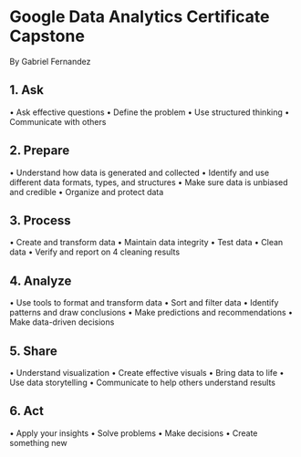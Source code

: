 # Google Data Analytics Certificate Capstone 
By Gabriel Fernandez


## 1. Ask 
• Ask effective questions
• Define the problem
• Use structured thinking
• Communicate with others

## 2. Prepare
• Understand how data is
generated and collected
• Identify and use different data
formats, types, and structures
• Make sure data is unbiased and
credible
• Organize and protect data

## 3. Process 
• Create and transform data 
• Maintain data integrity
• Test data
• Clean data
• Verify and report on 4
cleaning results

## 4. Analyze

• Use tools to format and transform
data
• Sort and filter data
• Identify patterns and draw
conclusions
• Make predictions and
recommendations
• Make data-driven decisions

## 5. Share 

• Understand visualization
• Create effective visuals
• Bring data to life
• Use data storytelling
• Communicate to help 
others understand results

## 6. Act
• Apply your insights
• Solve problems
• Make decisions
• Create something new 


